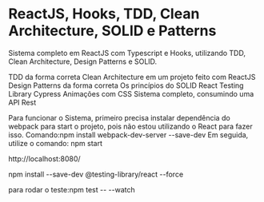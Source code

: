 # ReactJS, Hooks, TDD, Clean Architecture, SOLID e Patterns
Sistema completo em ReactJS com Typescript e Hooks, utilizando TDD, Clean Architecture, Design Patterns e SOLID.

TDD da forma correta
Clean Architecture em um projeto feito com ReactJS
Design Patterns da forma correta
Os princípios do SOLID
React Testing Library
Cypress
Animações com CSS
Sistema completo, consumindo uma API Rest


Para funcionar o Sistema, primeiro precisa instalar dependência do webpack para start o projeto, pois não estou utilizando o React para fazer isso.
Comando:npm install webpack-dev-server --save-dev
Em seguida, utilize o comando: npm start


http://localhost:8080/



npm install --save-dev @testing-library/react --force

para rodar o teste:npm test -- --watch
